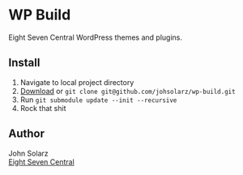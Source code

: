 WP Build
========

Eight Seven Central WordPress themes and plugins.

Install
-------

1. Navigate to local project directory
2. [Download](https://github.com/johnsolarz/wp-build/zipball/master) or `git clone git@github.com/johsolarz/wp-build.git`
3. Run `git submodule update --init --recursive`
4. Rock that shit

Author
------

John Solarz<br>
[Eight Seven Central](http://eightsevencentral.com)
